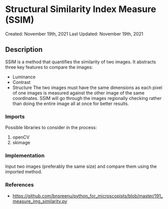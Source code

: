 #  Structural Similarity Index Measure (SSIM)
Created: November 19th, 2021
Last Updated: November 19th, 2021

## Description
SSIM is a method that quantifies the similarity of two images. It abstracts three key features to compare the images:
- Luminance
- Contrast
- Structure
The two images must have the same dimensions as each pixel of one images is measured against the other image of the same coordinates. SSIM will go through the images regionally checking rather than doing the entire image all at once for better results.

### Imports 
Possible libraries to consider in the process:
 1. openCV
 2. skimage


### Implementation 
Input two images (preferably the same size) and compare them using the imported method.

### References 
- https://github.com/bnsreenu/python_for_microscopists/blob/master/191_measure_img_similarity.py

